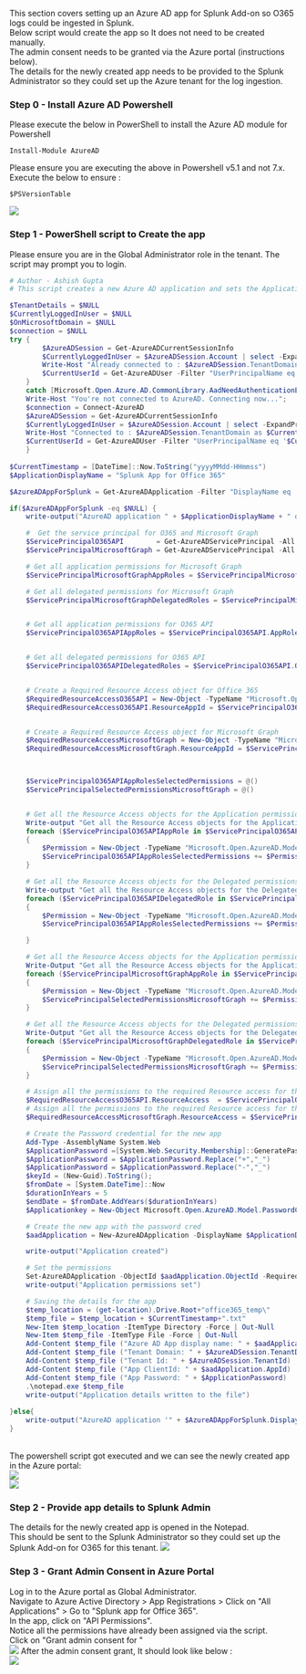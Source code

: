 This section covers setting up an Azure AD app for Splunk Add-on so O365 logs could be ingested in Splunk. <br>
Below script would create the app so It does not need to be created manually.<br>
The admin consent needs to be granted via the Azure portal (instructions below).<br>
The  details for the newly created app needs to be provided to the Splunk Administrator so they could set up the Azure tenant for the log ingestion. <br>

### Step 0 - Install Azure AD Powershell
Please execute the below in PowerShell to install the Azure AD module for Powershell
```
Install-Module AzureAD
```
Please ensure you are executing the above in Powershell v5.1 and not 7.x.
Execute the below to ensure :
```
$PSVersionTable
```
<img src="../../../images/o365security/splunk-app-for-o365_0.png"></img><br>

### Step 1 - PowerShell script to Create the app 
Please ensure you are in the Global Administrator role in the tenant. The script may prompt you to login.

```powershell
# Author - Ashish Gupta
# This script creates a new Azure AD application and sets the Application and Delegated permissions for specific API (O365)

$TenantDetails = $NULL
$CurrentlyLoggedInUser = $NULL
$OnMicrosoftDomain = $NULL
$connection = $NULL
try { 
 		$AzureADSession = Get-AzureADCurrentSessionInfo
		$CurrentlyLoggedInUser = $AzureADSession.Account | select -ExpandProperty Id
		Write-Host "Already connected to : $AzureADSession.TenantDomain as $CurrentlyLoggedInUser"
		$CurrentUserId = Get-AzureADUser -Filter "UserPrincipalName eq '$CurrentlyLoggedInUser'" | select -ExpandProperty ObjectId
	} 
	catch [Microsoft.Open.Azure.AD.CommonLibrary.AadNeedAuthenticationException] { 
	Write-Host "You're not connected to AzureAD. Connecting now..."; 
	$connection = Connect-AzureAD
	$AzureADSession = Get-AzureADCurrentSessionInfo
	$CurrentlyLoggedInUser = $AzureADSession.Account | select -ExpandProperty Id
	Write-Host "Connected to : $AzureADSession.TenantDomain as $CurrentlyLoggedInUser"
	$CurrentUserId = Get-AzureADUser -Filter "UserPrincipalName eq '$CurrentlyLoggedInUser'" | select -ExpandProperty ObjectId
	}
	
$CurrentTimestamp = [DateTime]::Now.ToString("yyyyMMdd-HHmmss")
$ApplicationDisplayName = "Splunk App for Office 365"

$AzureADAppForSplunk = Get-AzureADApplication -Filter "DisplayName eq '$ApplicationDisplayName'"

if($AzureADAppForSplunk -eq $NULL) {
	write-output("AzureAD application " + $ApplicationDisplayName + " does not exist. Creating...")

	#  Get the service principal for O365 and Microsoft Graph
	$ServicePrincipalO365API 		= Get-AzureADServicePrincipal -All $true | ? { $_.DisplayName -eq "Office 365 Management APIs" }
	$ServicePrincipalMicrosoftGraph = Get-AzureADServicePrincipal -All $true | ? { $_.DisplayName -eq "Microsoft Graph" }

	# Get all application permissions for Microsoft Graph
	$ServicePrincipalMicrosoftGraphAppRoles = $ServicePrincipalMicrosoftGraph.AppRoles | Where-Object {$_.Value -match "\bDirectory.Read.All\b|\bAuditLog.Read.All\b|\bPolicy.Read.All\b|\bReports.Read.All\b"}

	# Get all delegated permissions for Microsoft Graph
	$ServicePrincipalMicrosoftGraphDelegatedRoles = $ServicePrincipalMicrosoftGraph.Oauth2Permissions | Where-Object {$_.Value -match "\bDirectory.Read.All\b|\bAuditLog.Read.All\b|\bPolicy.Read.All\b|\bReports.Read.All\b"}


	# Get all application permissions for O365 API
	$ServicePrincipalO365APIAppRoles = $ServicePrincipalO365API.AppRoles | Where-Object {$_.Value -match "\bActivityFeed.Read\b|\bActivityFeed.ReadDlp\b|\bServiceHealth.Read\b"}


	# Get all delegated permissions for O365 API
	$ServicePrincipalO365APIDelegatedRoles = $ServicePrincipalO365API.Oauth2Permissions | Where-Object {$_.Value -match "\bActivityFeed.Read\b|\bActivityFeed.ReadDlp\b|\bServiceHealth.Read\b"}


	# Create a Required Resource Access object for Office 365
	$RequiredResourceAccessO365API = New-Object -TypeName "Microsoft.Open.AzureAD.Model.RequiredResourceAccess"
	$RequiredResourceAccessO365API.ResourceAppId = $ServicePrincipalO365API.AppId


	# Create a Required Resource Access object for Microsoft Graph
	$RequiredResourceAccessMicrosoftGraph = New-Object -TypeName "Microsoft.Open.AzureAD.Model.RequiredResourceAccess"
	$RequiredResourceAccessMicrosoftGraph.ResourceAppId = $ServicePrincipalMicrosoftGraph.AppId



	$ServicePrincipalO365APIAppRolesSelectedPermissions = @()
	$ServicePrincipalSelectedPermissionsMicrosoftGraph = @()


	# Get all the Resource Access objects for the Application permissions for Office 365 API
	Write-output "Get all the Resource Access objects for the Application permissions for Office 365 API"
	foreach ($ServicePrincipalO365APIAppRole in $ServicePrincipalO365APIAppRoles)
	{
		$Permission = New-Object -TypeName "Microsoft.Open.AzureAD.Model.ResourceAccess" -ArgumentList $ServicePrincipalO365APIAppRole.Id,"Role"
		$ServicePrincipalO365APIAppRolesSelectedPermissions += $Permission
	}

	# Get all the Resource Access objects for the Delegated permissions for Office 365 API
	Write-output "Get all the Resource Access objects for the Delegated permissions for Office 365 API"
	foreach ($ServicePrincipalO365APIDelegatedRole in $ServicePrincipalO365APIDelegatedRoles) 
	{
		$Permission = New-Object -TypeName "Microsoft.Open.AzureAD.Model.ResourceAccess" -ArgumentList $ServicePrincipalO365APIDelegatedRole.Id,"Scope"
		$ServicePrincipalO365APIAppRolesSelectedPermissions += $Permission

	}

	# Get all the Resource Access objects for the Application permissions for Microsoft Graph API
	Write-Output "Get all the Resource Access objects for the Application permissions for Microsoft Graph API"
	foreach ($ServicePrincipalMicrosoftGraphAppRole in $ServicePrincipalMicrosoftGraphAppRoles)
	{
		$Permission = New-Object -TypeName "Microsoft.Open.AzureAD.Model.ResourceAccess" -ArgumentList $ServicePrincipalMicrosoftGraphAppRole.Id,"Role"
		$ServicePrincipalSelectedPermissionsMicrosoftGraph += $Permission
	}

	# Get all the Resource Access objects for the Delegated permissions for Microsoft Graph API
	Write-Output "Get all the Resource Access objects for the Delegated permissions for Microsoft Graph API"
	foreach ($ServicePrincipalMicrosoftGraphDelegatedRole in $ServicePrincipalMicrosoftGraphDelegatedRoles) 
	{
		$Permission = New-Object -TypeName "Microsoft.Open.AzureAD.Model.ResourceAccess" -ArgumentList $ServicePrincipalMicrosoftGraphDelegatedRole.Id,"Scope"
		$ServicePrincipalSelectedPermissionsMicrosoftGraph += $Permission
	}

	# Assign all the permissions to the required Resource access for the O365 API 
	$RequiredResourceAccessO365API.ResourceAccess  = $ServicePrincipalO365APIAppRolesSelectedPermissions
	# Assign all the permissions to the required Resource access for the Microsoft Graph 
	$RequiredResourceAccessMicrosoftGraph.ResourceAccess = $ServicePrincipalSelectedPermissionsMicrosoftGraph

	# Create the Password credential for the new app
	Add-Type -AssemblyName System.Web
	$ApplicationPassword =[System.Web.Security.Membership]::GeneratePassword(32,2)
	$ApplicationPassword = $ApplicationPassword.Replace("+","_")
	$ApplicationPassword = $ApplicationPassword.Replace("-","_")
	$keyId = (New-Guid).ToString();
	$fromDate = [System.DateTime]::Now
	$durationInYears = 5
	$endDate = $fromDate.AddYears($durationInYears) 
	$Applicationkey = New-Object Microsoft.Open.AzureAD.Model.PasswordCredential($null, $endDate, $keyId, $fromDate, $ApplicationPassword)

	# Create the new app with the password cred
	$aadApplication = New-AzureADApplication -DisplayName $ApplicationDisplayName -PasswordCredentials $Applicationkey

	write-output("Application created")

	# Set the permissions
	Set-AzureADApplication -ObjectId $aadApplication.ObjectId -RequiredResourceAccess $RequiredResourceAccessO365API,$RequiredResourceAccessMicrosoftGraph
	write-output("Application permissions set")

	# Saving the details for the app
	$temp_location = (get-location).Drive.Root+"office365_temp\"
	$temp_file = $temp_location + $CurrentTimestamp+".txt"
	New-Item $temp_location -ItemType Directory -Force | Out-Null
	New-Item $temp_file -ItemType File -Force | Out-Null
	Add-Content $temp_file ("Azure AD App display name: " + $aadApplication.DisplayName)
	Add-Content $temp_file ("Tenant Domain: " + $AzureADSession.TenantDomain)
	Add-Content $temp_file ("Tenant Id: " + $AzureADSession.TenantId)
	Add-Content $temp_file ("App ClientId: " + $aadApplication.AppId)
	Add-Content $temp_file ("App Password: " + $ApplicationPassword)
	.\notepad.exe $temp_file
	write-output("Application details written to the file")
	
}else{
	write-output("AzureAD application '" + $AzureADAppForSplunk.DisplayName + "' already exists.")
}
```
<br>
The powershell script got executed and we can see the newly created app in the Azure portal: <br>
<img src="../../../images/o365security/splunk-app-for-o365_1.png"></img><br>
<img src="../../../images/o365security/splunk-app-for-o365_2.png"></img>
<br>

### Step 2 - Provide app details to Splunk Admin
The details for the newly created app is opened in the  Notepad.<br>
This should be sent to the Splunk Administrator so they could set up the Splunk Add-on for O365 for this tenant.
<img src="../../../images/o365security/splunk-app-for-o365_3.png"></img>
<br>


### Step 3 - Grant Admin Consent in Azure Portal
Log in to the Azure portal as Global Administrator.<br>
Navigate to Azure Active Directory > App Registrations > Click on "All Applications" > Go to "Splunk app for Office 365".<br>
In the app, click on "API Permissions". <br>
Notice all the permissions have already been assigned via the script.<br>
Click on "Grant admin consent for <tenant>" <br>
<img src="../../../images/o365security/splunk-app-for-o365_4.png"></img>
After the admin consent grant, It should look like below :<br>
<img src="../../../images/o365security/splunk-app-for-o365_5.png"></img>
